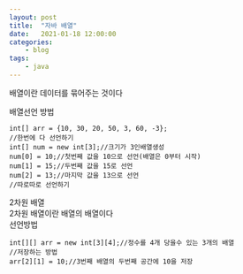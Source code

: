 ```yaml
---
layout: post
title:	"자바 배열"
date:	2021-01-18 12:00:00
categories:
    - blog
tags:
    - java
---
```

배열이란 데이터를 묶어주는 것이다     

배열선언 방법
```
int[] arr = {10, 30, 20, 50, 3, 60, -3};
//한번에 다 선언하기
int[] num = new int[3];//크기가 3인배열생성
num[0] = 10;//첫번째 값을 10으로 선언(배열은 0부터 시작)
num[1] = 15;//두번째 값을 15로 선언
num[2] = 13;//마지막 값을 13으로 선언
//따로따로 선언하기
```
2차원 배열   
2차원 배열이란 배열의 배열이다   
선언방법
```
int[][] arr = new int[3][4];//정수를 4개 당을수 있는 3개의 배열
//저장하는 방법
arr[2][1] = 10;//3번째 배열의 두번째 공간에 10을 저장
```


